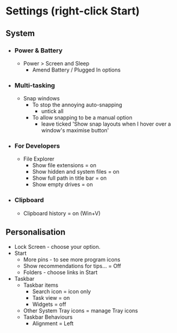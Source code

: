 # Settings (right-click Start)
## System 
- ### Power & Battery
	- Power > Screen and Sleep
		- Amend Battery / Plugged In options
- ### Multi-tasking
	- Snap windows
		- To stop the annoying auto-snapping 
			- untick all
		- To allow snapping to be a manual option
			- leave ticked 'Show snap layouts when I hover over a window's maximise button'
- ### For Developers
	- File Explorer
		- Show file extensions = on
		- Show hidden and system files = on
		- Show full path in title bar = on
		- Show empty drives = on
- ### Clipboard
	- Clipboard history = on (Win+V)

## Personalisation
- Lock Screen - choose your option. 
- Start
	- More pins - to see more program icons
	- Show recommendations for tips... = Off
	- Folders - choose links in Start
- Taskbar
	- Taskbar items
		- Search icon = icon only
		- Task view = on
		- Widgets = off
	- Other System Tray icons = manage Tray icons
	- Taskbar Behaviours
		- Alignment = Left

